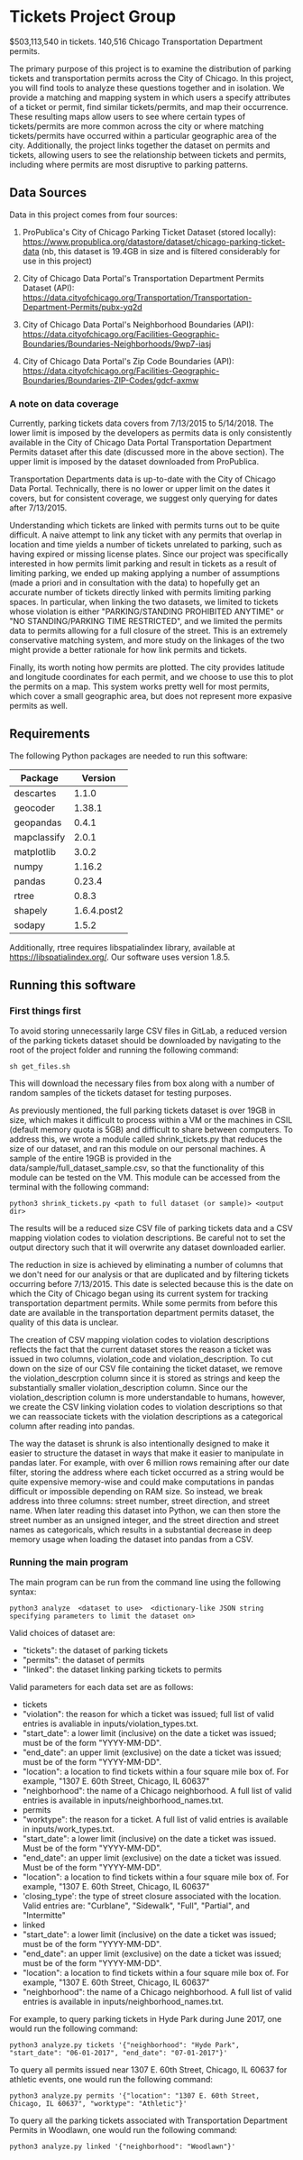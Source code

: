 # Tickets Project Group

$503,113,540 in tickets. 140,516 Chicago Transportation Department permits.

The primary purpose of this project is to examine the distribution of parking
tickets and transportation permits across the City of Chicago. In this project,
you will find tools to analyze these questions together and in isolation. We
provide a matching and mapping system in which users a specify attributes of a
ticket or permit, find similar tickets/permits, and map their occurrence. These
resulting maps allow users to see where certain types of tickets/permits are
more common across the city or where matching tickets/permits have occurred
within a particular geographic area of the city. Additionally, the project links
together the dataset on permits and tickets, allowing users to see the
relationship between tickets and permits, including where permits are most
disruptive to parking patterns.

## Data Sources
Data in this project comes from four sources:
1. ProPublica's City of Chicago Parking Ticket Dataset (stored locally): 
https://www.propublica.org/datastore/dataset/chicago-parking-ticket-data
(nb, this dataset is 19.4GB in size and is filtered considerably for use in
this project)

2. City of Chicago Data Portal's Transportation Department Permits Dataset (API):
https://data.cityofchicago.org/Transportation/Transportation-Department-Permits/pubx-yq2d

3. City of Chicago Data Portal's Neighborhood Boundaries (API):
https://data.cityofchicago.org/Facilities-Geographic-Boundaries/Boundaries-Neighborhoods/9wp7-iasj

4. City of Chicago Data Portal's Zip Code Boundaries (API): 
https://data.cityofchicago.org/Facilities-Geographic-Boundaries/Boundaries-ZIP-Codes/gdcf-axmw

### A note on data coverage
Currently, parking tickets data covers from 7/13/2015 to 5/14/2018. The lower
limit is imposed by the developers as permits data is only consistently
available in the City of Chicago Data Portal Transportation Department Permits
dataset after this date (discussed more in the above section). The upper limit is
imposed by the dataset downloaded from ProPublica.

Transportation Departments data is up-to-date with the City of Chicago Data
Portal. Technically, there is no lower or upper limit on the dates it covers,
but for consistent coverage, we suggest only querying for dates after
7/13/2015.

Understanding which tickets are linked with permits turns out to be quite
difficult. A naive attempt to link any ticket with any permits that overlap
in location and time yields a number of tickets unrelated to parking, such as
having expired or missing license plates. Since our project was specifically
interested in how permits limit parking and result in tickets as a result of
limiting parking, we ended up making applying a number of assumptions (made
a priori and in consultation with the data) to hopefully get an accurate number
of tickets directly linked with permits limiting parking spaces. In particular,
when linking the two datasets, we limited to tickets whose violation is either
"PARKING/STANDING PROHIBITED ANYTIME" or "NO STANDING/PARKING TIME RESTRICTED",
and we limited the permits data to permits allowing for a full closure of the
street. This is an extremely conservative matching system, and more study on the
linkages of the two might provide a better rationale for how link permits and
tickets.

Finally, its worth noting how permits are plotted. The city provides latitude
and longitude coordinates for each permit, and we choose to use this to plot the
permits on a map. This system works pretty well for most permits, which cover a
small geographic area, but does not represent more expasive permits as well.

## Requirements
The following Python packages are needed to run this software:

| Package | Version |
|  ---- |  ---- |
| descartes | 1.1.0 |
| geocoder | 1.38.1 |
| geopandas | 0.4.1 |
| mapclassify | 2.0.1 |
| matplotlib | 3.0.2 |
| numpy | 1.16.2 |
| pandas | 0.23.4 |
| rtree | 0.8.3 |
| shapely | 1.6.4.post2 |
| sodapy | 1.5.2 |


Additionally, rtree requires libspatialindex library, available at 
https://libspatialindex.org/. Our software uses version 1.8.5.

## Running this software

### First things first
To avoid storing unnecessarily large CSV files in GitLab, a reduced version of
the parking tickets dataset should be downloaded by navigating to the root of the
project folder and running the following command:
```
sh get_files.sh
```
This will download the necessary files from box along with a number of random
samples of the tickets dataset for testing purposes. 

As previously mentioned, the full parking tickets dataset is over 19GB in size,
which makes it difficult to process within a VM or the machines in CSIL (default
memory quota is 5GB) and difficult to share between computers. To address this,
we wrote a module called shrink_tickets.py that reduces the size of our dataset,
and ran this module on our personal machines. A sample of the entire 19GB
is provided in the data/sample/full_dataset_sample.csv, so that the 
functionality of this module can be tested on the VM. This module can be
accessed from the terminal with the following command:
```
python3 shrink_tickets.py <path to full dataset (or sample)> <output dir>
```
The results will be a reduced size CSV file of parking tickets data and a CSV
mapping violation codes to violation descriptions. Be careful not to set the
output directory such that it will overwrite any dataset downloaded earlier.

The reduction in size is achieved by eliminating a number of columns that we
don't need for our analysis or that are duplicated and by filtering tickets
occurring before 7/13/2015. This date is selected because this is the date on
which the City of Chicago began using its current system for tracking
transportation department permits. While some permits from before this date are
available in the transportation department permits dataset, the quality of this
data is unclear.

The creation of CSV mapping violation codes to violation descriptions reflects
the fact that the current dataset stores the reason a ticket was issued in
two columns, violation_code and violation_description. To cut down on the size
of our CSV file containing the ticket dataset, we remove the
violation_descrption column since it is stored as strings and keep the
substantially smaller violation_description column. Since our the
violation_description column is more understandable to humans, however, we
create the CSV linking violation codes to violation descriptions so that we can
reassociate tickets with the violation descriptions as a categorical column
after reading into pandas.

The way the dataset is shrunk is also intentionally designed to make it easier to
structure the dataset in ways that make it easier to manipulate in pandas later.
For example, with over 6 million rows remaining after our date filter, storing
the address where each ticket occurred as a string would be quite expensive
memory-wise and could make computations in pandas difficult or impossible
depending on RAM size. So instead, we break address into three columns: street
number, street direction, and street name. When later reading this dataset into
Python, we can then store the street number as an unsigned integer, and the
street direction and street names as categoricals, which results in a
substantial decrease in deep memory usage when loading the dataset into pandas
from a CSV.

### Running the main program
The main program can be run from the command line using the following syntax:
```
python3 analyze  <dataset to use>  <dictionary-like JSON string specifying parameters to limit the dataset on>
```

Valid choices of dataset are:
- "tickets": the dataset of parking tickets
- "permits": the dataset of permits
- "linked": the dataset linking parking tickets to permits

Valid parameters for each data set are as follows:
- tickets
 - "violation": the reason for which a ticket was issued;  full list of valid
 entries is avaliable in inputs/violation_types.txt.
 - "start_date": a lower limit (inclusive) on the date a ticket was issued; must
 be of the form "YYYY-MM-DD".
 - "end_date": an upper limit (exclusive) on the date a ticket was issued; must
 be of the form "YYYY-MM-DD".
 - "location": a location to find tickets within a four square mile box of. For
 example, "1307 E. 60th Street, Chicago, IL 60637"
 - "neighborhood": the name of a Chicago neighborhood. A full list of valid
 entries is available in inputs/neighborhood_names.txt.
- permits
 - "worktype": the reason for a ticket. A full list of valid entries is
 available in inputs/work_types.txt.
 - "start_date": a lower limit (inclusive) on the date a ticket was issued. Must
 be of the form "YYYY-MM-DD".
 - "end_date": an upper limit (exclusive) on the date a ticket was issued. Must
 be of the form "YYYY-MM-DD".
 - "location": a location to find tickets within a four square mile box of. For
 example, "1307 E. 60th Street, Chicago, IL 60637"
 - 'closing_type': the type of street closure associated with the location.
 Valid entries are: "Curblane", "Sidewalk", "Full", "Partial", and "Intermitte"
- linked
 - "start_date": a lower limit (inclusive) on the date a ticket was issued; must
 be of the form "YYYY-MM-DD".
 - "end_date": an upper limit (exclusive) on the date a ticket was issued; must
 be of the form "YYYY-MM-DD".
 - "location": a location to find tickets within a four square mile box of. For
 example, "1307 E. 60th Street, Chicago, IL 60637"
 - "neighborhood": the name of a Chicago neighborhood. A full list of valid
 entries is available in inputs/neighborhood_names.txt.

For example, to query parking tickets in Hyde Park during June 2017, one would
run the following command:
```
python3 analyze.py tickets '{"neighborhood": "Hyde Park", "start_date": "06-01-2017", "end_date": "07-01-2017"}'
```

To query all permits issued near 1307 E. 60th Street, Chicago, IL 60637 for
athletic events, one would run the following command:
```
python3 analyze.py permits '{"location": "1307 E. 60th Street, Chicago, IL 60637", "worktype": "Athletic"}'
```

To query all the parking tickets associated with Transportation Department
Permits in Woodlawn, one would run the following command:
```
python3 analyze.py linked '{"neighborhood": "Woodlawn"}'
```